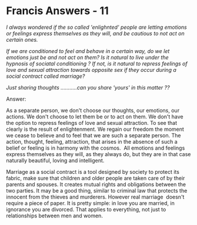 # Francis Answers - 11

_I always wondered if the so called 'enlighnted' people are letting emotions or feelings express themselves as they will, and be cautious to not act on certain ones._

_If we are conditioned to feel and behave in a certain way, do we let emotions just be and not act on them? Is it natural to live under the hypnosis of sociatal conditioning ? If not, is it natural to repress feelings of love and sexual attraction towards opposite sex if they occur during a social contract called marriage?_

_Just sharing thoughts ...........can you share 'yours' in this matter ??_

Answer:

As a separate person, we don't choose our thoughts, our emotions, our actions. We don't choose to let them be or to act on them. We don't have the option to repress feelings of love and sexual attraction. To see that clearly is the result of enlightenment. We regain our freedom the moment we cease to believe and to feel that we are such a separate person. The action, thought, feeling, attraction, that arises in the absence of such a belief or feeling is in harmony with the cosmos.  All emotions and feelings express themselves as they will, as they always do, but they are in that case naturally beautiful, loving and intelligent.

Marriage as a social contract is a tool designed by society to protect its fabric, make sure that children and older people are taken care of by their parents and spouses. It creates mutual rights and obligations between the two parties. It may be a good thing, similar to criminal law that protects the innocent from the thieves and murderers. However real marriage  doesn't require a piece of paper. It is pretty simple: in love you are married, in ignorance you are divorced. That applies to everything, not just to relationships between men and women.

